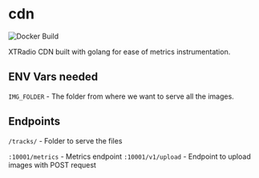 # cdn

![Docker Build](https://img.shields.io/docker/cloud/build/xtradio/cdn)

XTRadio CDN built with golang for ease of metrics instrumentation.

## ENV Vars needed

`IMG_FOLDER` - The folder from where we want to serve all the images.

## Endpoints

`/tracks/` - Folder to serve the files

`:10001/metrics` - Metrics endpoint
`:10001/v1/upload` - Endpoint to upload images with POST request

